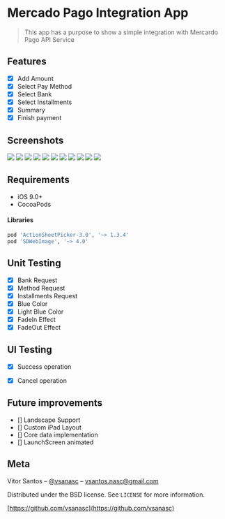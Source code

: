 # Mercado Pago Integration App

> This app has a purpose to show a simple integration with Mercardo Pago API Service

## Features

- [x] Add Amount
- [x] Select Pay Method
- [x] Select Bank
- [x] Select Installments
- [x] Summary
- [x] Finish payment

## Screenshots

![](/Screenshots/1.png)
![](/Screenshots/2.png)
![](/Screenshots/3.png)
![](/Screenshots/4.png)
![](/Screenshots/5.png)
![](/Screenshots/6.png)
![](/Screenshots/7.png)
![](/Screenshots/8.png)
![](/Screenshots/9.png)
![](/Screenshots/10.png)
![](/Screenshots/11.png)


## Requirements

- iOS 9.0+
- CocoaPods



#### Libraries

```ruby
pod 'ActionSheetPicker-3.0', '~> 1.3.4'
pod 'SDWebImage', '~> 4.0'
```

## Unit Testing

- [x] Bank Request
- [x] Method Request
- [x] Installments Request
- [x] Blue Color
- [x] Light Blue Color
- [x] FadeIn Effect
- [x] FadeOut Effect

## UI Testing

- [x] Success operation
- [x] Cancel operation


## Future improvements

- [] Landscape Support
- [] Custom iPad Layout
- [] Core data implementation
- [] LaunchScreen animated

## Meta

Vitor Santos – [@vsanasc](https://twitter.com/vsanasc) – vsantos.nasc@gmail.com

Distributed under the BSD license. See ``LICENSE`` for more information.

[https://github.com/vsanasc](https://github.com/vsanasc)
